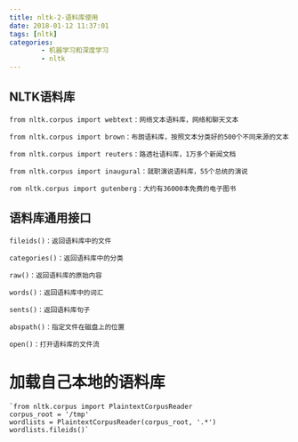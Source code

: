 ```yaml
---
title: nltk-2-语料库使用
date: 2018-01-12 11:37:01
tags: [nltk]
categories:
		- 机器学习和深度学习
		- nltk
---
```

## NLTK语料库

	from nltk.corpus import webtext：网络文本语料库，网络和聊天文本

	from nltk.corpus import brown：布朗语料库，按照文本分类好的500个不同来源的文本

	from nltk.corpus import reuters：路透社语料库，1万多个新闻文档

	from nltk.corpus import inaugural：就职演说语料库，55个总统的演说

	rom nltk.corpus import gutenberg：大约有36000本免费的电子图书

## 语料库通用接口

	fileids()：返回语料库中的文件

	categories()：返回语料库中的分类

	raw()：返回语料库的原始内容

	words()：返回语料库中的词汇

	sents()：返回语料库句子

	abspath()：指定文件在磁盘上的位置

	open()：打开语料库的文件流

# 加载自己本地的语料库

	`from nltk.corpus import PlaintextCorpusReader
	corpus_root = '/tmp'
	wordlists = PlaintextCorpusReader(corpus_root, '.*')
	wordlists.fileids()`